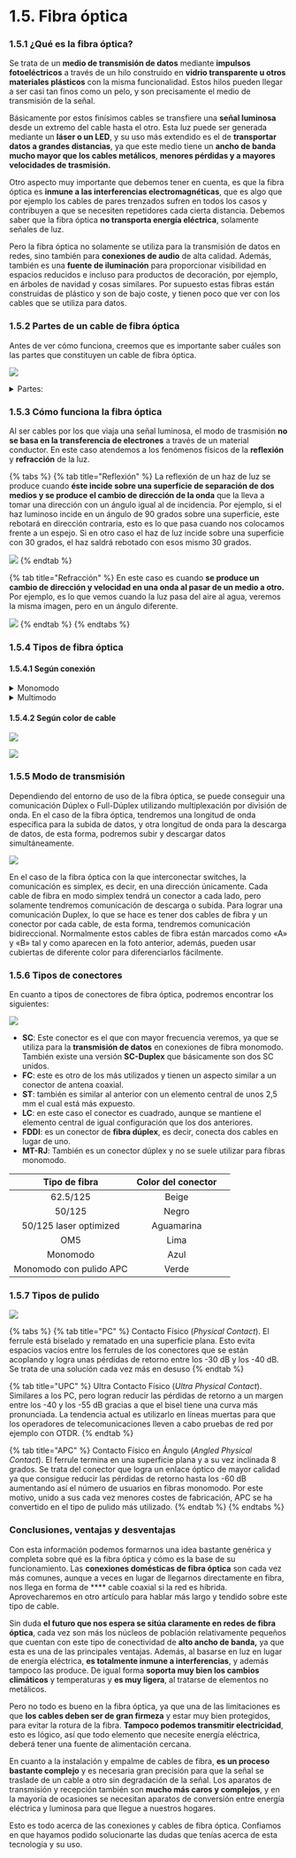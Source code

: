 # 1.5. Fibra óptica

### 1.5.1 ¿Qué es la fibra óptica?

Se trata de un **medio de transmisión de datos** mediante **impulsos fotoeléctricos** a través de un hilo construido en **vidrio transparente u otros materiales plásticos** con la misma funcionalidad. Estos hilos pueden llegar a ser casi tan finos como un pelo, y son precisamente el medio de transmisión de la señal.

Básicamente por estos finísimos cables se transfiere una **señal luminosa** desde un extremo del cable hasta el otro. Esta luz puede ser generada mediante un **láser o un LED**, y su uso más extendido es el de **transportar datos a grandes distancias**, ya que este medio tiene un **ancho de banda mucho mayor que los cables metálicos**, **menores pérdidas y a mayores velocidades de trasmisión.**

Otro aspecto muy importante que debemos tener en cuenta, es que la fibra óptica es **inmune a las interferencias electromagnéticas**, que es algo que por ejemplo los cables de pares trenzados sufren en todos los casos y contribuyen a que se necesiten repetidores cada cierta distancia. Debemos saber que la fibra óptica **no transporta energía eléctrica**, solamente señales de luz.

Pero la fibra óptica no solamente se utiliza para la transmisión de datos en redes, sino también para **conexiones de audio** de alta calidad. Además, también es una **fuente de iluminación** para proporcionar visibilidad en espacios reducidos e incluso para productos de decoración, por ejemplo, en árboles de navidad y cosas similares. Por supuesto estas fibras están construidas de plástico y son de bajo coste, y tienen poco que ver con los cables que se utiliza para datos.

### 1.5.2 Partes de un cable de fibra óptica

Antes de ver cómo funciona, creemos que es importante saber cuáles son las partes que constituyen un cable de fibra óptica.

![](../.gitbook/assets/fibra-optica-img01.jpg)

<details>

<summary>Partes:</summary>

* **Núcleo**: Es el elemento central de un cable de fibra óptica que no siempre está presente. Su función es simplemente la de **proporcionar un refuerzo** para evitar la rotura y deformación del cable.
* **Drenaje de humedad**: Este elemento tampoco está presente en todos los cables. Su función es la de **conducir posible humedad** que tenga el cable p**ara que salga a través de él**. Va enrollado en el núcleo.
* **Hilos de fibra**: es el elemento conductor, por ellos **viaja la luz y los datos en ella**. Están fabricados de **cristal de silicio** o **plástico de extrema calidad** que crean un medio en el que la luz pueda reflejarse y refractarse correctamente hasta llegar al destino.
* **Buffer y Cladding (revestimiento)**: básicamente es el recubrimiento de los hilos de fibra óptica. Consiste en un **relleno de gel** de capa oscura para evit**ar que los rayos de luz no se salgan de la fibra**. A su vez el buffer es el **recubrimiento externo** que contiene el gel y la fibra.
* **Cinta de Mylar y capas aislantes**: básicamente es un recubrimiento aislante que recubre todos los buffers de fibra. En función del tipo de construcción tendrá varios elementos, todos ellos de **material dieléctrico** (no conductor).
* **Recubrimiento ignífugo**: si el cable es **resistente al fuego**, también necesitará un recubrimiento capaz de soportar las llamas.
* **Armadura**: la siguiente capa se trata de la armadura del cable, que en los de mayor calidad siempre están construida de **hilos de Kevlar**. Este material es liviano y de gran resistencia e ignífugo, lo podremos ver en chalecos antibala y cascos de pilotos.
* **Recubrimiento exterior:** como cualquier cable, se necesita un recubrimiento exterior, normalmente de plástico o PVC.

</details>

### 1.5.3 Cómo funciona la fibra óptica

Al ser cables por los que viaja una señal luminosa, el modo de trasmisión **no se basa en la transferencia de electrones** a través de un material conductor. En este caso atendemos a los fenómenos físicos de la **reflexión** y **refracción** de la luz.

{% tabs %}
{% tab title="Reflexión" %}
La reflexión de un haz de luz se produce cuando **éste incide sobre una superficie de separación de dos medios y se produce el cambio de dirección de la onda** que la lleva a tomar una dirección con un ángulo igual al de incidencia. Por ejemplo, si el haz luminoso incide en un ángulo de 90 grados sobre una superficie, este rebotará en dirección contraria, esto es lo que pasa cuando nos colocamos frente a un espejo. Si en otro caso el haz de luz incide sobre una superficie con 30 grados, el haz saldrá rebotado con esos mismo 30 grados.

![](../.gitbook/assets/fibra-optica-img02.jpg)
{% endtab %}

{% tab title="Refracción" %}
En este caso es cuando **se produce un cambio de dirección y velocidad en una onda al pasar de un medio a otro.** Por ejemplo, es lo que vemos cuando la luz pasa del aire al agua, veremos la misma imagen, pero en un ángulo diferente.

![](../.gitbook/assets/fibra-optica-img03.png)
{% endtab %}
{% endtabs %}

### 1.5.4 Tipos de fibra óptica

#### 1.5.4.1 Según conexión

<details>

<summary>Monomodo</summary>

En la **fibra monomodo**, **solamente se transmite un haz luminoso** por el medio. Este haz será capaz de llegar, en el mejor de los casos hasta una **distancia de 400 Km** sin el uso de un repetidor, y **se utiliza un láser de alta intensidad** para generar este haz. Este haz es capaz de transportar hasta **10 Gbit/s por cada fibra**.

</details>

<details>

<summary>Multimodo</summary>

En la **fibra multimodo** en cambio, se puede transmitir **varias señales de luz por un mismo cable**, que son generadas por **LEDs de baja intensidad**. Se usa para transmisiones de más corto alcance, siendo además **más baratas y fáciles de instalar**.

</details>

#### 1.5.4.2 Según color de cable

![](<../.gitbook/assets/Captura de pantalla 2022-05-25 114754.png>)

![](../.gitbook/assets/lkhkl.png)

### 1.5.5 Modo de transmisión

Dependiendo del entorno de uso de la fibra óptica, se puede conseguir una comunicación Dúplex o Full-Dúplex utilizando multiplexación por división de onda. En el caso de la fibra óptica, tendremos una longitud de onda específica para la subida de datos, y otra longitud de onda para la descarga de datos, de esta forma, podremos subir y descargar datos simultáneamente.

![](../.gitbook/assets/fibra-switches-1-e1617702425647.webp)

En el caso de la fibra óptica con la que interconectar switches, la comunicación es simplex, es decir, en una dirección únicamente. Cada cable de fibra en modo simplex tendrá un conector a cada lado, pero solamente tendremos comunicación de descarga o subida. Para lograr una comunicación Duplex, lo que se hace es tener dos cables de fibra y un conector por cada cable, de esta forma, tendremos comunicación bidireccional. Normalmente estos cables de fibra están marcados como «A» y «B» tal y como aparecen en la foto anterior, además, pueden usar cubiertas de diferente color para diferenciarlos fácilmente.

### 1.5.6 Tipos de conectores

En cuanto a tipos de conectores de fibra óptica, podremos encontrar los siguientes:

![](../.gitbook/assets/fibra-optica-04.jpg)

* **SC**: Este conector es el que con mayor frecuencia veremos, ya que se utiliza para la **transmisión de datos** en conexiones de fibra monomodo. También existe una versión **SC-Duplex** que básicamente son dos SC unidos.
* **FC**: este es otro de los más utilizados y tienen un aspecto similar a un conector de antena coaxial.
* **ST**: también es similar al anterior con un elemento central de unos 2,5 mm el cual está más expuesto.
* **LC**: en este caso el conector es cuadrado, aunque se mantiene el elemento central de igual configuración que los dos anteriores.
* **FDDI**: es un conector de **fibra dúplex**, es decir, conecta dos cables en lugar de uno.
* **MT-RJ**: También es un conector dúplex y no se suele utilizar para fibras monomodo.

|      Tipo de fibra      | Color del conector |   |
| :---------------------: | :----------------: | - |
|         62.5/125        |        Beige       |   |
|          50/125         |        Negro       |   |
|  50/125 laser optimized |     Aguamarina     |   |
|           OM5           |        Lima        |   |
|         Monomodo        |        Azul        |   |
| Monomodo con pulido APC |        Verde       |   |

### 1.5.7 Tipos de pulido



![](../.gitbook/assets/578-optical-connectors-pc-upc-apc.png)

{% tabs %}
{% tab title="PC" %}
Contacto Físico (_Physical Contact_). El ferrule está biselado y rematado en una superficie plana. Esto evita espacios vacíos entre los ferrules de los conectores que se están acoplando y logra unas pérdidas de retorno entre los -30 dB y los -40 dB. Se trata de una solución cada vez más en desuso
{% endtab %}

{% tab title="UPC" %}
Ultra Contacto Físico (_Ultra Physical Contact_). Similares a los PC, pero logran reducir las pérdidas de retorno a un margen entre los -40 y los -55 dB gracias a que el bisel tiene una curva más pronunciada. La tendencia actual es utilizarlo en líneas muertas para que los operadores de telecomunicaciones lleven a cabo pruebas de red por ejemplo con OTDR.
{% endtab %}

{% tab title="APC" %}
Contacto Físico en Ángulo (_Angled Physical Contact_). El ferrule termina en una superficie plana y a su vez inclinada 8 grados. Se trata del conector que logra un enlace óptico de mayor calidad ya que consigue reducir las pérdidas de retorno hasta los -60 dB aumentando así el número de usuarios en fibras monomodo. Por este motivo, unido a sus cada vez menores costes de fabricación, APC se ha convertido en el tipo de pulido más utilizado.
{% endtab %}
{% endtabs %}

### Conclusiones, ventajas y desventajas

Con esta información podemos formarnos una idea bastante genérica y completa sobre qué es la fibra óptica y cómo es la base de su funcionamiento. Las **conexiones domésticas de fibra óptica** son cada vez más comunes, aunque a veces en lugar de llegarnos directamente en fibra, nos llega en forma de **** cable coaxial si la red es híbrida. Aprovecharemos en otro artículo para hablar más largo y tendido sobre este tipo de cable.

Sin duda **el futuro que nos espera se sitúa claramente en redes de fibra óptica**, cada vez son más los núcleos de población relativamente pequeños que cuentan con este tipo de conectividad de **alto ancho de banda,** ya que esta es una de las principales ventajas. Además, al basarse en luz en lugar de energía eléctrica, **es totalmente inmune a interferencias**, y además tampoco las produce. De igual forma **soporta muy bien los cambios climáticos** y temperaturas y **es muy ligera**, al tratarse de elementos no metálicos.

Pero no todo es bueno en la fibra óptica, ya que una de las limitaciones es que **los cables deben ser de gran firmeza** y estar muy bien protegidos, para evitar la rotura de la fibra. **Tampoco podemos transmitir electricidad**, esto es lógico, así que todo elemento que necesite energía eléctrica, deberá tener una fuente de alimentación cercana.

En cuanto a la instalación y empalme de cables de fibra, **es un proceso bastante complejo** y es necesaria gran precisión para que la señal se traslade de un cable a otro sin degradación de la señal. Los aparatos de transmisión y recepción también son **mucho más caros y complejos**, y en la mayoría de ocasiones se necesitan aparatos de conversión entre energía eléctrica y luminosa para que llegue a nuestros hogares.

Esto es todo acerca de las conexiones y cables de fibra óptica. Confiamos en que hayamos podido solucionarte las dudas que tenías acerca de esta tecnología y su uso.

